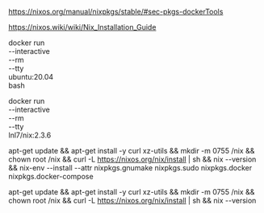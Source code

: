 

https://nixos.org/manual/nixpkgs/stable/#sec-pkgs-dockerTools

https://nixos.wiki/wiki/Nix_Installation_Guide



docker run \
--interactive \
--rm \
--tty \
ubuntu:20.04 \
bash


docker run \
--interactive \
--rm \
--tty \
lnl7/nix:2.3.6


apt-get update && apt-get install -y curl xz-utils && mkdir -m 0755 /nix && chown root /nix && curl -L https://nixos.org/nix/install | sh && nix --version && nix-env --install --attr nixpkgs.gnumake nixpkgs.sudo nixpkgs.docker nixpkgs.docker-compose


apt-get update && apt-get install -y curl xz-utils && mkdir -m 0755 /nix && chown root /nix && curl -L https://nixos.org/nix/install | sh && nix --version
